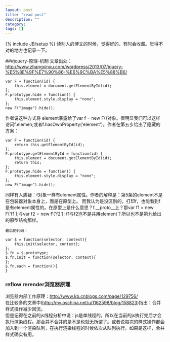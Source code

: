 ```yaml
---
layout: post
title: "read post"
description: ""
category: 
tags: []
---
```

{% include JB/setup %}
读别人的博文的时候，觉得好的，有时会收藏。觉得不对的地方也记录一下。

###jquery-原理-机制 
文章出处：<http://www.zhangxinxu.com/wordpress/2013/07/jquery-%E5%8E%9F%E7%90%86-%E6%9C%BA%E5%88%B6/>

    var F = function(id) {
        this.element = document.getElementById(id);
    };
    F.prototype.hide = function() {
        this.element.style.display = "none";
    };
    new F("image").hide();

作者说这种方式将 element暴露给了var f = new F()对象。很明显我们可以这样访问f.elemen;或者f.hasOwnProperty('element')。作者在第五步给出了隐藏的方案：

    var F = function(id) {
        return this.getElementById(id);
    };
    F.prototype.getElementById = function(id) {
        this.element = document.getElementById(id);
        return this;
    };
    F.prototype.hide = function() {
        this.element.style.display = "none";
    };
    new F("image").hide();

同样有人质疑：f对象一样有element属性。作者的解释是：第5条的element不是在包装器对象本身上，而是在原型上。
而我认为是没区别的，打印f，也能看到f是有element属性的。在原型上是什么意思？f.__proto__上？那var f1 = new F('f1');与var f2 = new F('f2'); f1与f2岂不是共用element？所以也不是第九给出的原型结构那样。

    最后的代码：

    var $ = function(selector, context){
        this.init(selector, context);
    };
    $.fn = $.prototype;
    $.fn.init = function(selector, context){
    };
    $.fn.each = function(){
    }


### reflow rerender浏览器原理
浏览器内部工作原理：<http://www.kb.cnblogs.com/page/129756/>   
在比较多的文章中(<http://my.oschina.net/u/1162598/blog/158823>)指出：合并样式操作减少回流。  
但是记得在之前的js线程分析中说：js是单线程的，所以在当前的js执行完后才会执行渲染线程。那合并不合并的是不是也就无所谓了。或者说每次的样式操作都会加入到一个渲染队列，在执行渲染线程的时候依次从队列执行。如果是这样，合并样式确实有用。